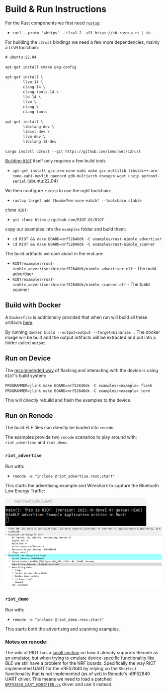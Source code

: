 # Build & Run Instructions


For the Rust components we first need [`rustup`](https://rustup.rs/):

- `curl --proto '=https' --tlsv1.2 -sSf https://sh.rustup.rs | sh`


For building the `c2rust` bindings we need a few more dependencies, mainly a `LLVM` toolchain:

```
# ubuntu:22.04

apt-get install cmake pkg-config

apt-get install \
        llvm-14 \
        clang-14 \
        clang-tools-14 \
        lld-14 \
        llvm \
        clang \
        clang-tools

apt-get install \
        libclang-dev \
        libssl-dev \
        llvm-dev \
        libclang-14-dev
        
cargo install c2rust --git https://github.com/immunant/c2rust
```

[Building `RIOT`](https://doc.riot-os.org/index.html#the-quickest-start) itself only requires a few build tools

- `apt-get install gcc-arm-none-eabi make gcc-multilib libstdc++-arm-none-eabi-newlib openocd gdb-multiarch doxygen wget unzip python3-serial` (ubuntu:22.04)

We then configure `rustup` to use the right toolchain:

- `rustup target add thumbv7em-none-eabihf --toolchain stable`

clone `RIOT`:

- `git clone https://github.com/RIOT-OS/RIOT`

copy our examples into the `examples` folder and build them:

- `cd RIOT && make BOARD=nrf52840dk -C examples/rust-nimble_advertiser`
- `cd RIOT && make BOARD=nrf52840dk -C examples/rust-nimble_scanner`

The build artifacts we care about in the end are:

- `RIOT/examples/rust-nimble_advertiser/bin/nrf52840dk/nimble_advertiser.elf` - The build advertiser
- `RIOT/examples/rust-nimble_advertiser/bin/nrf52840dk/nimble_scanner.elf` - The build scanner


## Build with Docker

A `Dockerfile` is additionally provided that when run will build all these artifacts [here](https://github.com/Pusty/AreWeIoTYet/tree/main/riot/output).

By running `docker build --output=output --target=binaries .` The docker image will be built and the output artifacts will be extracted and put into a folder called `output`.

## Run on Device

The [recommended way](https://doc.riot-os.org/flashing.html) of flashing and interacting with the device is using `RIOT`'s build system:

`PROGRAMMER=jlink make BOARD=nrf52840dk -C examples/<example> flash `
`PROGRAMMER=jlink make BOARD=nrf52840dk -C examples/<example> term`

This will directly rebuild and flash the examples to the device.

## Run on Renode
The build ELF files can directly be loaded into `renode`.

The examples provide two `renode` scenarios to play around with: `riot_advertise` and `riot_demo`.

### `riot_advertise`

Run with:

- `renode -e "include @riot_advertise.resc;start"`

This starts the advertising example and Wireshark to capture the Bluetooth Low Energy Traffic:

![](advertise.png)
![](packet.png)

### `riot_demo`

Run with:

- `renode -e "include @riot_demo.resc;start"`

This starts both the advertising and scanning examples.


### Notes on renode:

The wiki of RIOT has a [small section](https://doc.riot-os.org/emulators.html) on how it already supports Renode as an emulator, but when trying to emulate device-specific functionality like BLE we still have a problem for the NRF boards.
Specifically the way RIOT implemented UART for the nRF52840 by relying on the `Shortcut` functionality that is not implemented (as of yet) in Renode's nRF52840 UART driver.
This means we need to load a patched [`NRF52840_UART_MODIFIED.cs`](https://github.com/Pusty/AreWeIoTYet/blob/main/riot/NRF52840_UART_MODIFIED.cs) driver and use it instead. 